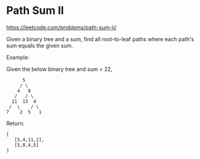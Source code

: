 # Path Sum II

https://leetcode.com/problems/path-sum-ii/

Given a binary tree and a sum, find all root-to-leaf paths where each path's 
sum equals the given sum.

Example:

Given the below binary tree and sum = 22,
```
      5
     / \
    4   8
   /   / \
  11  13  4
 /  \    / \
7    2  5   1
```
Return:
```
[
   [5,4,11,2],
   [5,8,4,5]
]
```
